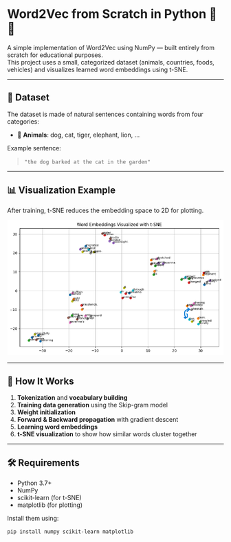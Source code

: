 # Word2Vec from Scratch in Python 🧠✨

A simple implementation of Word2Vec using NumPy — built entirely from scratch for educational purposes.  
This project uses a small, categorized dataset (animals, countries, foods, vehicles) and visualizes learned word embeddings using t-SNE.

---

## 📂 Dataset

The dataset is made of natural sentences containing words from four categories:

- 🐾 **Animals**: dog, cat, tiger, elephant, lion, ...

Example sentence:
> `"the dog barked at the cat in the garden"`

---
## 📊 Visualization Example

After training, t-SNE reduces the embedding space to 2D for plotting.

![Word2Vec t-SNE](tsne_plot.png)

---
## 🧠 How It Works

1. **Tokenization** and **vocabulary building**
2. **Training data generation** using the Skip-gram model
3. **Weight initialization**
4. **Forward & Backward propagation** with gradient descent
5. **Learning word embeddings**
6. **t-SNE visualization** to show how similar words cluster together

---

## 🛠 Requirements

- Python 3.7+
- NumPy
- scikit-learn (for t-SNE)
- matplotlib (for plotting)

Install them using:

```bash
pip install numpy scikit-learn matplotlib
